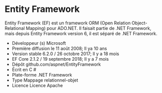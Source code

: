 # Entity Framework

Entity Framework (EF) est un framework ORM (Open Relation Object-Relational Mapping) pour ADO.NET. Il faisait partie de .NET Framework, mais depuis Entity Framework version 6, il est séparé de .NET Framework.
<br>
 - Développeur (s) Microsoft
 - Première diffusion le 11 août 2008; Il ya 10 ans
 - Version stable 6.2.0 / 26 octobre 2017; Il y a 18 mois
 - EF Core 2.1.2 / 19 septembre 2018; Il y a 7 mois
 - Dépôt github.com/aspnet/EntityFramework
 - Écrit en C #
 - Plate-forme .NET Framework
 - Type Mappage relationnel-objet
 - Licence Licence Apache